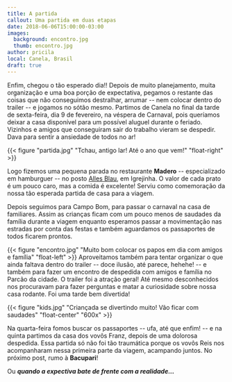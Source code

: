 ```yaml
---
title: A partida
callout: Uma partida em duas etapas
date: 2018-06-06T15:00:00-03:00
images:
  background: encontro.jpg
  thumb: encontro.jpg
author: pricila
local: Canela, Brasil
draft: true
---
```


Enfim, chegou o tão esperado dia!! Depois de muito planejamento, muita organização e uma boa porção de expectativa, pegamos o restante das coisas que não conseguimos destralhar, arrumar -- nem colocar dentro do trailer -- e jogamos no sótão mesmo. Partimos de Canela no final da tarde de sexta-feira, dia 9 de fevereiro, na véspera de Carnaval, pois queríamos deixar a casa disponível para um possível aluguel durante o feriado. Vizinhos e amigos que conseguiram sair do trabalho vieram se despedir. Dava para sentir a ansiedade de todos no ar!

{{< figure "partida.jpg" "Tchau, antigo lar! Até o ano que vem!" "float-right" >}}


Logo fizemos uma pequena parada no restaurante **Madero** -- especializado em hamburguer -- no posto [Alles Blau](http://www.allesblau.com.br/), em Igrejinha. O valor de cada prato é um pouco caro, mas a comida é excelente! Serviu como comemoração da nossa tão esperada partida de casa para a viagem.

Depois seguimos para Campo Bom, para passar o carnaval na casa de familiares. Assim as crianças ficam com um pouco menos de saudades da família durante a viagem enquanto esperamos passar a movimentação nas estradas por conta das festas e também aguardamos os passaportes de todos ficarem prontos.

{{< figure "encontro.jpg" "Muito bom colocar os papos em dia com amigos e família" "float-left" >}}
Aproveitamos também para tentar organizar o que ainda faltava dentro do trailer -- doce ilusão, até parece, hehehe! -- e também para fazer um encontro de despedida com amigos e família no Parcão da cidade. O trailer foi a atração geral! Até mesmo desconhecidos nos procuravam para fazer perguntas e matar a curiosidade sobre nossa casa rodante. Foi uma tarde bem divertida!

{{< figure "kids.jpg" "Criançada se divertindo muito! Vão ficar com saudades" "float-center" "600x" >}}

Na quarta-feira fomos buscar os passaportes -- ufa, até que enfim! -- e na quinta partimos da casa dos vovôs Franz, depois de uma dolorosa despedida. Essa partida só não foi tão traumática porque os vovôs Reis nos acompanharam nessa primeira parte da viagem, acampando juntos. No próximo post, rumo à **Bacupari**! 

Ou ***quando a expectiva bate de frente com a realidade...***